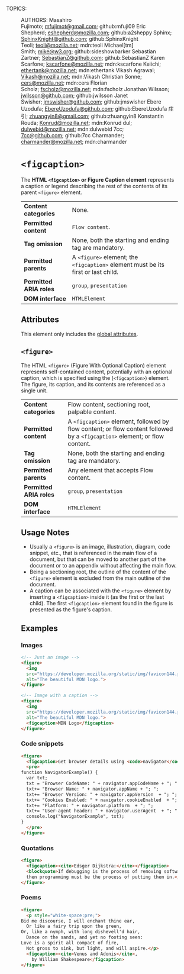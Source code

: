 TOPICS: <figcaption>
        <figure>
AUTHORS: Masahiro Fujimoto; mfujimot@gmail.com; github:mfuji09
         Eric Shepherd; eshepherd@mozilla.com; github:a2sheppy
         Sphinx; SphinxKnight@github.com; github:SphinxKnight
         Teoli; teoli@mozilla.net; mdn:teoli
         Michael[tm] Smith; mike@w3.org; github:sideshowbarker
         Sebastian Zartner; SebastianZ@github.com; github:SebastianZ
         Karen Scarfone; kscarfone@mozilla.net; mdn:kscarfone
         Keiichi; ethertank@mozilla.net; mdn:ethertank
         Vikash Agrawal; Vikash@mozilla.net; mdn:Vikash
         Christian Sonne; cers@mozilla.net; mdn:cers
         Florian Scholz; fscholz@mozilla.net; mdn:fscholz
         Jonathan Wilsson; jwilsson@github.com; github:jwilsson
         Janet Swisher; jmswisher@github.com; github:jmswisher
         Ebere Uzodufa; EbereUzodufa@github.com; github:EbereUzodufa
         庄引; zhuangyin8@gmail.com; github:zhuangyin8
         Konstantin Rouda; Konrud@mozilla.net; mdn:Konrud
         dul; dulwebid@mozilla.net; mdn:dulwebid
         7cc; 7cc@github.com; github:7cc
         Charmander; charmander@mozilla.net; mdn:charmander

# `<figcaption>`

The **HTML `<figcaption>` or Figure Caption element** represents a caption or legend describing the
rest of the contents of its parent `<figure>` element.

|  |  |
| :-- | :-- |
| **Content categories** | None. |
| **Permitted content** | `Flow content`. |
| **Tag omission** | None, both the starting and ending tag are mandatory. |
| **Permitted parents** | A `<figure>` element; the `<figcaption>` element must be its first or last child. |
| **Permitted ARIA roles** | `group`, `presentation` |
| **DOM interface** | `HTMLElement` |

## Attributes

This element only includes the [global attributes](https://wiki.developer.mozilla.org/en-US/docs/HTML/Global_attributes).

## `<figure>`

The HTML `<figure>` (Figure With Optional Caption) element represents self-contained content,
potentially with an optional caption, which is specified using the (`<figcaption>`) element. The figure,
its caption, and its contents are referenced as a single unit.

|  |  |
| :-- | :-- |
| **Content categories** | Flow content, sectioning root, palpable content. |
| **Permitted content** | A `<figcaption>` element, followed by flow content; or flow content followed by a `<figcaption>` element; or flow content. |
| **Tag omission** | None, both the starting and ending tag are mandatory. |
| **Permitted parents** | Any element that accepts Flow content. |
| **Permitted ARIA roles** | `group`, `presentation` |
| **DOM interface** | `HTMLElement` |

## Usage Notes

- Usually a `<figure>` is an image, illustration, diagram, code snippet, etc., that is referenced
in the main flow of a document, but that can be moved to another part of the document or to an
appendix without affecting the main flow.
- Being a sectioning root, the outline of the content of the `<figure>` element is excluded
from the main outline of the document.
- A caption can be associated with the `<figure>` element by inserting a `<figcaption>` inside it
(as the first or the last child). The first `<figcaption>` element found
in the figure is presented as the figure's caption.

## Examples

### Images

```html
<!-- Just an image -->
<figure>
  <img
  src="https://developer.mozilla.org/static/img/favicon144.png"
  alt="The beautiful MDN logo.">
</figure>

<!-- Image with a caption -->
<figure>
  <img
  src="https://developer.mozilla.org/static/img/favicon144.png"
  alt="The beautiful MDN logo.">
  <figcaption>MDN Logo</figcaption>
</figure>
```

### Code snippets

```html
<figure>
  <figcaption>Get browser details using <code>navigator</code>.</figcaption>
  <pre>
function NavigatorExample() {
  var txt;
  txt = "Browser CodeName: " + navigator.appCodeName + "; ";
  txt+= "Browser Name: " + navigator.appName + "; ";
  txt+= "Browser Version: " + navigator.appVersion  + "; ";
  txt+= "Cookies Enabled: " + navigator.cookieEnabled  + "; ";
  txt+= "Platform: " + navigator.platform  + "; ";
  txt+= "User-agent header: " + navigator.userAgent  + "; ";
  console.log("NavigatorExample", txt);
}
  </pre>
</figure>
```

### Quotations

```html
<figure>
  <figcaption><cite>Edsger Dijkstra:</cite></figcaption>
  <blockquote>If debugging is the process of removing software bugs,
  then programming must be the process of putting them in.</blockquote>
</figure>
```

### Poems

```html
<figure>
  <p style="white-space:pre;">
Bid me discourse, I will enchant thine ear,
  Or like a fairy trip upon the green,
Or, like a nymph, with long dishevell'd hair,
  Dance on the sands, and yet no footing seen:
Love is a spirit all compact of fire,
  Not gross to sink, but light, and will aspire.</p>
  <figcaption><cite>Venus and Adonis</cite>,
    by William Shakespeare</figcaption>
</figure>
```
